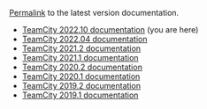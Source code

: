 [//]: # (title: Documentation for Previous Versions)
[//]: # (auxiliary-id: Documentation for Previous Versions)

[Permalink](https://www.jetbrains.com/help/teamcity/teamcity-documentation.html) to the latest version documentation.

* [TeamCity 2022.10 documentation](https://www.jetbrains.com/help/teamcity/2022.10/teamcity-documentation.html) (you are here)
* [TeamCity 2022.04 documentation](https://www.jetbrains.com/help/teamcity/2022.04/teamcity-documentation.html)
* [TeamCity 2021.2 documentation](https://www.jetbrains.com/help/teamcity/2021.2/teamcity-documentation.html)
* [TeamCity 2021.1 documentation](https://www.jetbrains.com/help/teamcity/2021.1/teamcity-documentation.html)
* [TeamCity 2020.2 documentation](https://www.jetbrains.com/help/teamcity/2020.2/teamcity-documentation.html)
* [TeamCity 2020.1 documentation](https://www.jetbrains.com/help/teamcity/2020.1/teamcity-documentation.html)
* [TeamCity 2019.2 documentation](https://www.jetbrains.com/help/teamcity/2019.2/teamcity-documentation.html)
* [TeamCity 2019.1 documentation](https://www.jetbrains.com/help/teamcity/2019.1/teamcity-documentation.html)
